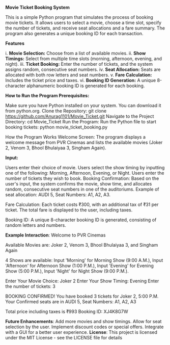**Movie Ticket Booking System**

This is a simple Python program that simulates the process of booking movie tickets. It allows users to select a movie, choose a time slot, specify the number of tickets, and receive seat allocations and a fare summary. The program also generates a unique booking ID for each transaction.

**Features**

i. **Movie Selection:** Choose from a list of available movies.
ii. **Show Timings:** Select from multiple time slots (morning, afternoon, evening, and night).
iii. **Ticket Booking:** Enter the number of tickets, and the system assigns random, consecutive seat numbers.
iv. **Seat Allocation:** Seats are allocated with both row letters and seat numbers.
v. **Fare Calculation:** Includes the ticket price and taxes.
vi. **Booking ID Generation:** A unique 8-character alphanumeric booking ID is generated for each booking.

**How to Run the Program
Prerequisites:**

Make sure you have Python installed on your system. You can download it from python.org.
Clone the Repository: git clone https://github.com/Anurag1101/Movie_Ticket.git
Navigate to the Project Directory: cd Movie_Ticket
Run the Program: Run the Python file to start booking tickets: python movie_ticket_booking.py

How the Program Works
Welcome Screen: The program displays a welcome message from PVR Cinemas and lists the available movies (Joker 2, Venom 3, Bhool Bhulaiyaa 3, Singham Again).

**Input:**

Users enter their choice of movie.
Users select the show timing by inputting one of the following: Morning, Afternoon, Evening, or Night.
Users enter the number of tickets they wish to book.
Booking Confirmation:
Based on the user's input, the system confirms the movie, show time, and allocates random, consecutive seat numbers in one of the auditoriums.
Example of seat allocation: AUDI 5, Seat Numbers: A1, A2, A3.

Fare Calculation: Each ticket costs ₹300, with an additional tax of ₹31 per ticket.
The total fare is displayed to the user, including taxes.

Booking ID: A unique 8-character booking ID is generated, consisting of random letters and numbers.

**Example Interaction**:
Welcome to PVR Cinemas

Available Movies are: Joker 2, Venom 3, Bhool Bhulaiyaa 3, and Singham Again

4 Shows are available:
 Input 'Morning' for Morning Show (9:00 A.M.),
 Input 'Afternoon' for Afternoon Show (1:00 P.M.),
 Input 'Evening' for Evening Show (5:00 P.M.),
 Input 'Night' for Night Show (9:00 P.M.).

Enter Your Movie Choice: Joker 2
Enter Your Show Timing: Evening
Enter the number of tickets: 3

BOOKING CONFIRMED! You have booked 3 tickets for Joker 2, 5:00 P.M.
Your Confirmed seats are in AUDI 5, Seat Numbers: A1, A2, A3

Total price including taxes is ₹993
Booking ID: XJ4K8G7W

**Future Enhancements**:
Add more movies and show timings.
Allow for seat selection by the user.
Implement discount codes or special offers.
Integrate with a GUI for a better user experience.
**License**:
This project is licensed under the MIT License - see the LICENSE file for details




